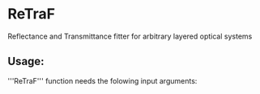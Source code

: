 # ReTraF
Reflectance and Transmittance fitter for arbitrary layered optical systems


## **Usage**:

'''ReTraF''' function needs the folowing input arguments:

